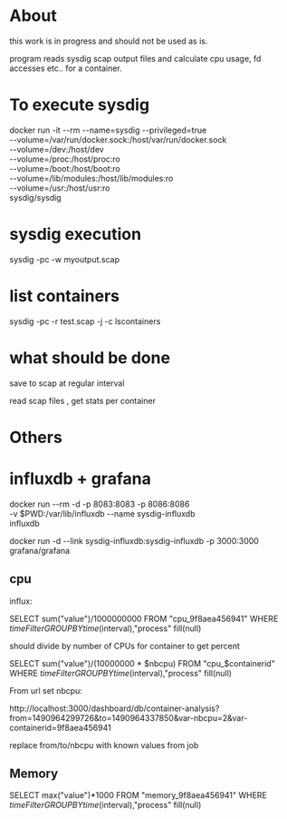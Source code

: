 # About

this work is in progress and should not be used as is.

program reads sysdig scap output files and calculate cpu usage, fd accesses etc.. for a container.

# To execute sysdig

docker run -it --rm --name=sysdig --privileged=true \
           --volume=/var/run/docker.sock:/host/var/run/docker.sock \
           --volume=/dev:/host/dev \
           --volume=/proc:/host/proc:ro \
           --volume=/boot:/host/boot:ro \
           --volume=/lib/modules:/host/lib/modules:ro \
           --volume=/usr:/host/usr:ro \
           sysdig/sysdig


# sysdig execution

sysdig -pc -w myoutput.scap


# list containers

sysdig -pc -r test.scap  -j -c lscontainers


# what should be done

save to scap at regular interval

read scap files , get stats per container

# Others

# influxdb + grafana

docker run --rm -d -p 8083:8083 -p 8086:8086 \
      -v $PWD:/var/lib/influxdb --name sysdig-influxdb \
      influxdb

docker run -d --link sysdig-influxdb:sysdig-influxdb  -p 3000:3000 grafana/grafana

## cpu

influx:

SELECT sum("value")/1000000000 FROM "cpu_9f8aea456941" WHERE $timeFilter GROUP BY time($interval),"process" fill(null)

should divide by number of CPUs for container to get percent

SELECT sum("value")/(10000000 * $nbcpu) FROM "cpu_$containerid" WHERE $timeFilter GROUP BY time($interval),"process" fill(null)


From url set nbcpu:

http://localhost:3000/dashboard/db/container-analysis?from=1490964299726&to=1490964337850&var-nbcpu=2&var-containerid=9f8aea456941

replace from/to/nbcpu with known values from job



## Memory

SELECT max("value")*1000 FROM "memory_9f8aea456941" WHERE $timeFilter GROUP BY time($interval),"process" fill(null)
